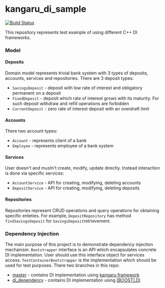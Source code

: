 # kangaru_di_sample

[![Build Status](https://travis-ci.com/kirillPshenychnyi/kangaru_di_sample.svg?branch=master)](https://travis-ci.com/kirillPshenychnyi/kangaru_di_sample)

This repository represents test example of using different C++ DI frameworks. 

### Model 
#### Deposits
Domain model represents trivial bank system with 3 types of deposits, accounts, services and repositories. 
There are 3 deposit types:
- `SavingsDeposit` - deposit with low rate of interest and obligatory permanent on a deposit  
- `FixedDeposit` - deposit which rate of interest grows with its maturity. For such deposit withdraw and refill operations are forbidden
- `CurrentDeposit` - zero rate of interest deposit with an overdraft limit
#### Accounts
There two account types:
- `Account` - represents client of a bank
- `Employee` - represents employee of a bank system
#### Services 
User doesn't and mustn't create, modify, update directly. Instead interaction is done via specific services:
- `AccountService` - API for creating, modifying, deleting accounts 
- `DepositService` - API for creating, modifying, deleting deposits
#### Repositories
Repositories represent CRUD operations and query operations for obtaining specific enteties. For example, `DepositRepository` has method `findSavingsDeposit` for `SavingsDeposit`retrievement.  

### Dependency Injection 
The main purpose of this project is to demonstrate dependency injection mechanism. `Bootstrapper` interface is an API which encapsulates concrete DI implementation. User should use this interface object for services access. `TestContainerBootstrapper` is the implementation which should be used for test purposes. 
There two branches in this repo:
- [master](https://github.com/kirillPshenychnyi/kangaru_di_sample/tree/master) - contains DI implementation using [kangaru framework](https://github.com/gracicot/kangaru)
- [di_dependency](https://github.com/kirillPshenychnyi/kangaru_di_sample/tree/di_dependency) - contains DI implementation using [[BOOST].DI](https://boost-experimental.github.io/di/)
 
